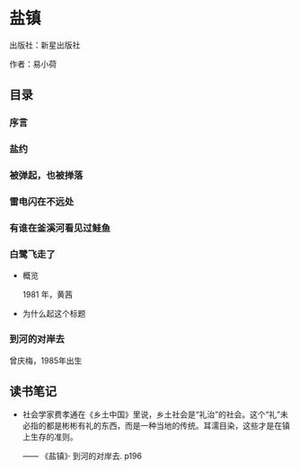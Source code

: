 # 盐镇

出版社：新星出版社

作者：易小荷

## 目录

### 序言

### 盐约

### 被弹起，也被掸落

### 雷电闪在不远处

### 有谁在釜溪河看见过鲑鱼

### 白鹭飞走了

+ 概览

    1981 年，黄茜

+ 为什么起这个标题

### 到河的对岸去

曾庆梅，1985年出生

## 读书笔记

+ 社会学家费孝通在《乡土中国》里说，乡土社会是“礼治”的社会。这个“礼”未必指的都是彬彬有礼的东西，而是一种当地的传统。耳濡目染，这些才是在镇上生存的准则。

    —— 《盐镇》· 到河的对岸去. p196


